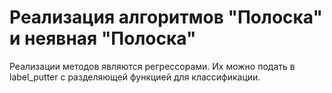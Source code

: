 # Реализация алгоритмов "Полоска" и неявная "Полоска"

Реализации методов являются регрессорами. Их можно подать в label_putter с разделяющей функцией для классификации. 